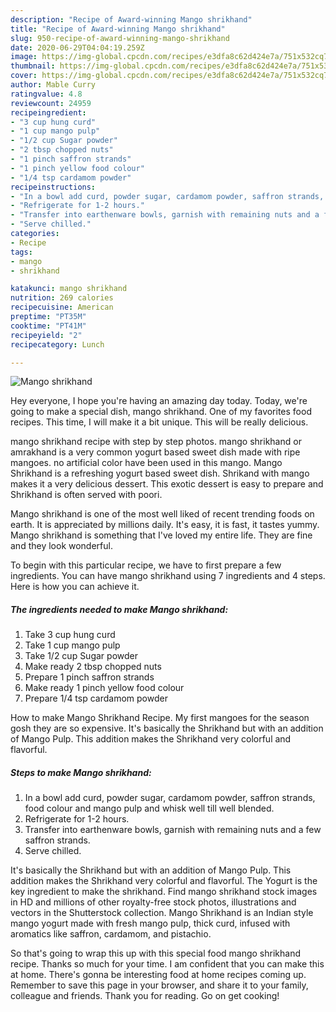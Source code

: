 ```yaml
---
description: "Recipe of Award-winning Mango shrikhand"
title: "Recipe of Award-winning Mango shrikhand"
slug: 950-recipe-of-award-winning-mango-shrikhand
date: 2020-06-29T04:04:19.259Z
image: https://img-global.cpcdn.com/recipes/e3dfa8c62d424e7a/751x532cq70/mango-shrikhand-recipe-main-photo.jpg
thumbnail: https://img-global.cpcdn.com/recipes/e3dfa8c62d424e7a/751x532cq70/mango-shrikhand-recipe-main-photo.jpg
cover: https://img-global.cpcdn.com/recipes/e3dfa8c62d424e7a/751x532cq70/mango-shrikhand-recipe-main-photo.jpg
author: Mable Curry
ratingvalue: 4.8
reviewcount: 24959
recipeingredient:
- "3 cup hung curd"
- "1 cup mango pulp"
- "1/2 cup Sugar powder"
- "2 tbsp chopped nuts"
- "1 pinch saffron strands"
- "1 pinch yellow food colour"
- "1/4 tsp cardamom powder"
recipeinstructions:
- "In a bowl add curd, powder sugar, cardamom powder, saffron strands, food colour and mango pulp and whisk well till well blended."
- "Refrigerate for 1-2 hours."
- "Transfer into earthenware bowls, garnish with remaining nuts and a few saffron strands."
- "Serve chilled."
categories:
- Recipe
tags:
- mango
- shrikhand

katakunci: mango shrikhand 
nutrition: 269 calories
recipecuisine: American
preptime: "PT35M"
cooktime: "PT41M"
recipeyield: "2"
recipecategory: Lunch

---
```



![Mango shrikhand](https://img-global.cpcdn.com/recipes/e3dfa8c62d424e7a/751x532cq70/mango-shrikhand-recipe-main-photo.jpg)

Hey everyone, I hope you're having an amazing day today. Today, we're going to make a special dish, mango shrikhand. One of my favorites food recipes. This time, I will make it a bit unique. This will be really delicious.

mango shrikhand recipe with step by step photos. mango shrikhand or amrakhand is a very common yogurt based sweet dish made with ripe mangoes. no artificial color have been used in this mango. Mango Shrikhand is a refreshing yogurt based sweet dish. Shrikand with mango makes it a very delicious dessert. This exotic dessert is easy to prepare and Shrikhand is often served with poori.

Mango shrikhand is one of the most well liked of recent trending foods on earth. It is appreciated by millions daily. It's easy, it is fast, it tastes yummy. Mango shrikhand is something that I've loved my entire life. They are fine and they look wonderful.


To begin with this particular recipe, we have to first prepare a few ingredients. You can have mango shrikhand using 7 ingredients and 4 steps. Here is how you can achieve it.

<!--inarticleads1-->

##### The ingredients needed to make Mango shrikhand:

1. Take 3 cup hung curd
1. Take 1 cup mango pulp
1. Take 1/2 cup Sugar powder
1. Make ready 2 tbsp chopped nuts
1. Prepare 1 pinch saffron strands
1. Make ready 1 pinch yellow food colour
1. Prepare 1/4 tsp cardamom powder


How to make Mango Shrikhand Recipe. My first mangoes for the season gosh they are so expensive. It&#39;s basically the Shrikhand but with an addition of Mango Pulp. This addition makes the Shrikhand very colorful and flavorful. 

<!--inarticleads2-->

##### Steps to make Mango shrikhand:

1. In a bowl add curd, powder sugar, cardamom powder, saffron strands, food colour and mango pulp and whisk well till well blended.
1. Refrigerate for 1-2 hours.
1. Transfer into earthenware bowls, garnish with remaining nuts and a few saffron strands.
1. Serve chilled.


It&#39;s basically the Shrikhand but with an addition of Mango Pulp. This addition makes the Shrikhand very colorful and flavorful. The Yogurt is the key ingredient to make the shrikhand. Find mango shrikhand stock images in HD and millions of other royalty-free stock photos, illustrations and vectors in the Shutterstock collection. Mango Shrikhand is an Indian style mango yogurt made with fresh mango pulp, thick curd, infused with aromatics like saffron, cardamom, and pistachio. 

So that's going to wrap this up with this special food mango shrikhand recipe. Thanks so much for your time. I am confident that you can make this at home. There's gonna be interesting food at home recipes coming up. Remember to save this page in your browser, and share it to your family, colleague and friends. Thank you for reading. Go on get cooking!
